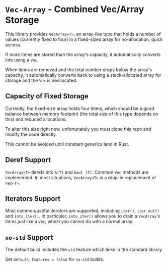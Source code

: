 `Vec-Array` - Combined Vec/Array Storage
=======================================

This library provides `VecArray<T>`, an array-like type that holds a number of values (currently fixed
to four) in a fixed-sized array for no-allocation, quick access.

If more items are stored than the array's capacity, it automatically converts into using a `Vec`.

When items are removed and the total number drops below the array's capacity, it automatically converts
back to using a stack-allocated array for storage and the `Vec` is deallocated.


Capacity of Fixed Storage
------------------------

Currently, the fixed-size array holds four items, which should be a good balance between
memory footprint (the total size of this type depends on this) and reduced allocations.

To alter this size right now, unfortunately you must clone this repo and modify the code directly.

This cannot be avoided until constant generics land in Rust.


Deref Support
-------------

`VecArray<T>` derefs into `&[T]` and `&mut [T]`.  Common `Vec` methods are implemented.
In most situations, `VecArray<T>` is a drop-in replacement of `Vec<T>`.


Iterators Support
-----------------

Most common/useful iterators are supported, including `iter()`, `iter_mut()` and `into_iter()`.
In particular, `into_iter()` allows you to drain a `VecArray`'s items just like a `Vec`, which you
cannot do with a normal array.


`no-std` Support
----------------

The default build includes the `std` feature which links in the standard library.

Set `default_features = false` for `no-std` builds.
